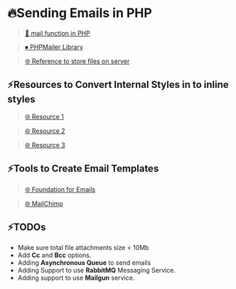 # 🔥Sending Emails in PHP

> [📧 mail function in PHP](https://www.php.net/manual/en/function.mail.php)

> [⏹ PHPMailer Library](https://github.com/PHPMailer/PHPMailer)

> [🌐 Reference to store files on server](https://blog.filestack.com/thoughts-and-knowledge/php-file-upload/)

## ⚡Resources to Convert Internal Styles in to inline styles

> [🌐 Resource 1](https://www.campaignmonitor.com/resources/tools/css-inliner/)

> [🌐 Resource 2](https://putsmail.com/inliner)

> [🌐 Resource 3](https://templates.mailchimp.com/resources/inline-css/)

## ⚡Tools to Create Email Templates

> [🌐 Foundation for Emails](https://get.foundation/emails.html)

> [🌐 MailChimp](https://mailchimp.com/)

## ⚡TODOs

* Make sure total file attachments size \< 10Mb
* Add **Cc** and **Bcc** options.
* Adding **Asynchronous Queue** to send emails
* Adding Support to use **RabbitMQ** Messaging Service.
* Adding support to use **Mailgun** service.